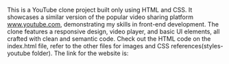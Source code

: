 This is a YouTube clone project built only using HTML and CSS. It showcases a similar version of the popular video sharing platform www.youtube.com, demonstrating my skills in front-end development. The clone features a responsive design, video player, and basic UI elements, all crafted with clean and semantic code. 
Check out the HTML code on the index.html file, refer to the other files for images and CSS references(styles-youtube folder). 
The link for the website is: 
